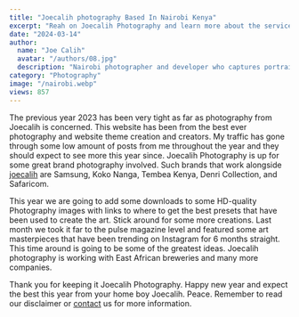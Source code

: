 ```yaml
---
title: "Joecalih photography Based In Nairobi Kenya"
excerpt: "Reah on Joecalih Photography and learn more about the services we render. Get In Touch with us and preview brands we worked with on projects."
date: "2024-03-14"
author:
  name: "Joe Calih"
  avatar: "/authors/08.jpg"
  description: "Nairobi photographer and developer who captures portraiture, landscapes, weddings, and photo studios."
category: "Photography"
image: "/nairobi.webp"
views: 857
---
```



The previous year 2023 has been very tight as far as photography from Joecalih is concerned. This website has been from the best ever photography and website theme creation and creators. My traffic has gone through some low amount of posts from me throughout the year and they should expect to see more this year since. Joecalih Photography is up for some great brand photography involved. Such brands that work alongside [joecalih](https://www.instagram.com/Joecalih) are Samsung, Koko Nanga, Tembea Kenya, Denri Collection, and Safaricom.

This year we are going to add some downloads to some HD-quality Photography images with links to where to get the best presets that have been used to create the art. Stick around for some more creations. Last month we took it far to the pulse magazine level and featured some art masterpieces that have been trending on Instagram for 6 months straight. This time around is going to be some of the greatest ideas. Joecalih photography is working with East African breweries and many more companies.

Thank you for keeping it Joecalih Photography. Happy new year and expect the best this year from your home boy Joecalih. Peace. Remember to read our disclaimer or [contact](https://joecalih.co.ke/contact) us for more information.
